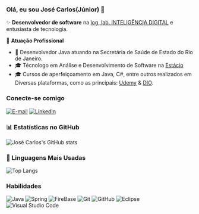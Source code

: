 ### Olá, eu sou José Carlos(Júnior) 👋

✨ **Desenvolvedor de software** na [log, lab. INTELIGÊNCIA DIGITAL](https://loglabdigital.com.br/) e entusiasta de tecnologia.

🏢 **Atuação Profissional**
- 🚀 Desenvolvedor Java atuando na Secretária de Saúde de Estado do Rio de Janeiro.
- 🎓 Técnologo em Análise e Desenvolvimento de Software na [Estácio](https://estacio.br/)
- 🎓 Cursos de aperfeiçoamento em Java, C#, entre outros realizados em Diversas plataformas, como as principais: [Udemy](https://www.udemy.com/) & [DIO](https://digitalinnovation.one/).

### Conecte-se comigo

[![E-mail](https://img.shields.io/badge/-Email-000?style=for-the-badge&logo=microsoft-outlook&logoColor=E94D5F)](jnsilva334@gmail.com)
[![LinkedIn](https://img.shields.io/badge/-LinkedIn-000?style=for-the-badge&logo=linkedin&logoColor=30A3DC)](https://www.linkedin.com/in/jcjuniordesenv/)

### 📊 Estatísticas no GitHub

![José Carlos's GitHub stats](https://github-readme-stats.vercel.app/api?username=juniordeniviam&show_icons=true&theme=dracula)

### 🚀 Linguagens Mais Usadas

![Top Langs](https://github-readme-stats.vercel.app/api/top-langs/?username=juniordeniviam&layout=compact)

### Habilidades

![Java](https://img.shields.io/badge/java-%23ED8B00.svg?style=for-the-badge&logo=openjdk&logoColor=white)
![Spring](https://img.shields.io/badge/spring-%236DB33F.svg?style=for-the-badge&logo=spring&logoColor=white)
![FireBase](https://img.shields.io/badge/firebase-000?style=for-the-badge&logo=firebase&logoColor=yellow)
![Git](https://img.shields.io/badge/git-%23F05033.svg?style=for-the-badge&logo=git&logoColor=white)
![GitHub](https://img.shields.io/badge/github-%23121011.svg?style=for-the-badge&logo=github&logoColor=white)
![Eclipse](https://img.shields.io/badge/Eclipse-FE7A16.svg?style=for-the-badge&logo=Eclipse&logoColor=white)
![Visual Studio Code](https://img.shields.io/badge/Visual%20Studio%20Code-0078d7.svg?style=for-the-badge&logo=visual-studio-code&logoColor=white)
